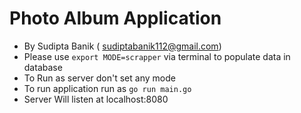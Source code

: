 # Photo Album Application
- By Sudipta Banik ( sudiptabanik112@gmail.com)
- Please use `export MODE=scrapper` via terminal to populate data in database
- To Run as server don't set any mode
- To run application run as `go run main.go`
- Server Will listen at localhost:8080